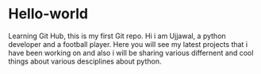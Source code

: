 # Hello-world
Learning Git Hub, this is my first Git repo. 
Hi i am Ujjawal, a python developer and a football player. Here you will see my latest projects that i have been working on and also i will be sharing various differnent and cool things about various desciplines about python.
